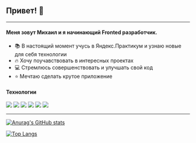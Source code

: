 ## Привет! 👋

---

#### Меня зовут Михаил и я начинающий Fronted разработчик.

- 📚 В настоящий момент учусь в Яндекс.Практикум и узнаю новые для себя технологии
- 🔥 Хочу поучавствовать в интересных проектах
- 💻 Стремлюсь совершенствовать и улучшать свой код
- ⭐ Мечтаю сделать крутое приложение

#### Технологии

<img src="https://img.icons8.com/color/48/000000/html-5--v1.png"/>
<img src="https://img.icons8.com/color/48/000000/css3.png"/>
<img src="https://img.icons8.com/color/48/000000/javascript--v1.png"/>
<img src="https://img.icons8.com/color/48/000000/react-native.png"/>
<img src="https://img.icons8.com/color/48/000000/git.png"/>
<img src="https://img.icons8.com/color/48/000000/webpack.png"/>

---

[![Anurag's GitHub stats](https://github-readme-stats.vercel.app/api?username=m-metzler&show_icons=true)](https://github.com/m-metzler/)

[![Top Langs](https://github-readme-stats.vercel.app/api/top-langs/?username=m-metzler&layout=compact)](https://github.com/m-metzler)
